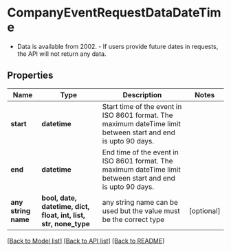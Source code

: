 # CompanyEventRequestDataDateTime

- Data is available from 2002. - If users provide future dates in requests, the API will not return any data. 

## Properties
Name | Type | Description | Notes
------------ | ------------- | ------------- | -------------
**start** | **datetime** | Start time of the event in ISO 8601 format. The maximum dateTime limit between start and end is upto 90 days. | 
**end** | **datetime** | End time of the event in ISO 8601 format. The maximum dateTime limit between start and end is upto 90 days. | 
**any string name** | **bool, date, datetime, dict, float, int, list, str, none_type** | any string name can be used but the value must be the correct type | [optional]

[[Back to Model list]](../README.md#documentation-for-models) [[Back to API list]](../README.md#documentation-for-api-endpoints) [[Back to README]](../README.md)


